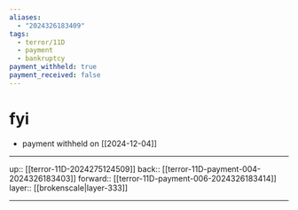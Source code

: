 ```yaml
---
aliases:
  - "2024326183409"
tags:
  - terror/11D
  - payment
  - bankruptcy
payment_withheld: true
payment_received: false
---
```


# fyi

- payment withheld on [[2024-12-04]]

***

up:: [[terror-11D-2024275124509]]
back:: [[terror-11D-payment-004-2024326183403]]
forward:: [[terror-11D-payment-006-2024326183414]]
layer:: [[brokenscale|layer-333]]

***
